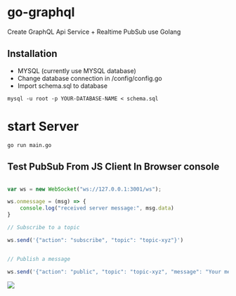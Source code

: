 # go-graphql
Create GraphQL Api Service + Realtime PubSub use Golang

## Installation

* MYSQL (currently use MYSQL database)
* Change database connection in /config/config.go
* Import schema.sql to database
```
mysql -u root -p YOUR-DATABASE-NAME < schema.sql
```

# start Server 

```
go run main.go

```

## Test PubSub From JS Client In Browser console

```javascript

var ws = new WebSocket("ws://127.0.0.1:3001/ws");

ws.onmessage = (msg) => {
	console.log("received server message:", msg.data)
}

// Subscribe to a topic

ws.send('{"action": "subscribe", "topic": "topic-xyz"}')


// Publish a message

ws.send('{"action": "public", "topic": "topic-xyz", "message": "Your message"}')


```


<img src="https://firebasestorage.googleapis.com/v0/b/tabvn-fireshot.appspot.com/o/shots%2FQrC4k82w1uVqSO8ckTnvisBko7l1%2F-LIVDnqNVwxN4hWma2MU.png?alt=media&token=f2ab391b-a23c-47f3-9d9c-1a860e11559f" />
